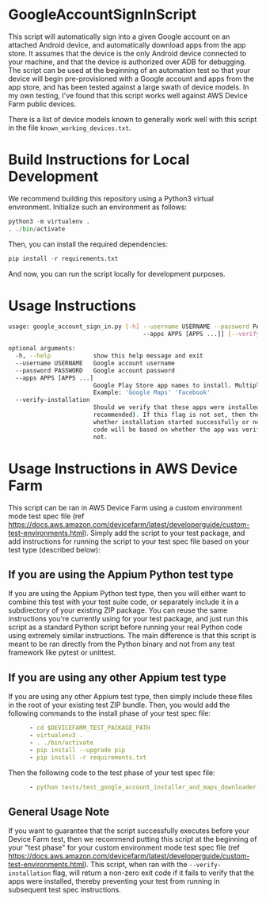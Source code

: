 # GoogleAccountSignInScript
This script will automatically sign into a given Google account on an attached Android device, and automatically download apps from the app store. It assumes that the device is the only Android device connected to your machine, and that the device is authorized over ADB for debugging. The script can be used at the beginning of an automation test so that your device will begin pre-provisioned with a Google account and apps from the app store, and has been tested against a large swath of device models. In my own testing, I've found that this script works well against AWS Device Farm public devices.  

There is a list of device models known to generally work well with this script in the file `known_working_devices.txt`.

# Build Instructions for Local Development
We recommend building this repository using a Python3 virtual environment. Initialize such an environment as follows:

```python
python3 -m virtualenv .
. ./bin/activate
```

Then, you can install the required dependencies:
```python
pip install -r requirements.txt
```

And now, you can run the script locally for development purposes.

# Usage Instructions

```bash
usage: google_account_sign_in.py [-h] --username USERNAME --password PASSWORD
                                      --apps APPS [APPS ...]] [--verify-installation]

optional arguments:
  -h, --help            show this help message and exit
  --username USERNAME   Google account username
  --password PASSWORD   Google account password
  --apps APPS [APPS ...]
                        Google Play Store app names to install. Multiple arguments allowed.
                        Example: 'Google Maps' 'Facebook'
  --verify-installation
                        Should we verify that these apps were installed successfully? (strongly
                        recommended). If this flag is not set, then the exit code will be based on
                        whether installation started successfully or not, but if set, then the exit
                        code will be based on whether the app was verified to open successfully or
                        not.
```

# Usage Instructions in AWS Device Farm

This script can be ran in AWS Device Farm using a custom environment mode test spec file (ref https://docs.aws.amazon.com/devicefarm/latest/developerguide/custom-test-environments.html). Simply add the script to your test package, and add instructions for running the script to your test spec file based on your test type (described below):

## If you are using the Appium Python test type
If you are using the Appium Python test type, then you will either want to combine this test with your test suite code, or separately include it in a subdirectory of your existing ZIP package. You can reuse the same instructions you're currently using for your test package, and just run this script as a standard Python script before running your real Python code using extremely similar instructions. The main difference is that this script is meant to be ran directly from the Python binary and not from any test framework like pytest or unittest.

## If you are using any other Appium test type
If you are using any other Appium test type, then simply include these files in the root of your existing test ZIP bundle. Then, you would add the following commands to the install phase of your test spec file:

```yaml
      - cd $DEVICEFARM_TEST_PACKAGE_PATH
      - virtualenv3 .
      - . ./bin/activate
      - pip install --upgrade pip
      - pip install -r requirements.txt
```
Then the following code to the test phase of your test spec file:

```yaml
      - python tests/test_google_account_installer_and_maps_downloader.py YOUR_ARGUMENTS_HERE
```

## General Usage Note

If you want to guarantee that the script successfully executes before your Device Farm test, then we recommend putting this script at the beginning of your "test phase" for your custom environment mode test spec file (ref https://docs.aws.amazon.com/devicefarm/latest/developerguide/custom-test-environments.html). This script, when ran with the `--verify-installation` flag, will return a non-zero exit code if it fails to verify that the apps were installed, thereby preventing your test from running in subsequent test spec instructions.